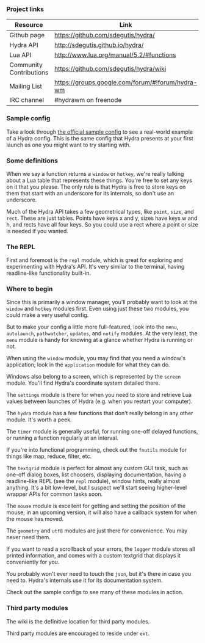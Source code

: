 ### Project links

Resource                 | Link
-------------------------|------------------------------------------
Github page              | https://github.com/sdegutis/hydra/
Hydra API                | http://sdegutis.github.io/hydra/
Lua API                  | http://www.lua.org/manual/5.2/#functions
Community Contributions  | https://github.com/sdegutis/hydra/wiki
Mailing List             | https://groups.google.com/forum/#!forum/hydra-wm
IRC channel              | #hydrawm on freenode


### Sample config

Take a look through [the official sample config](https://github.com/sdegutis/hydra/blob/master/Hydra/sample_config.lua) to see a real-world example of a Hydra config. This is the same config that Hydra presents at your first launch as one you might want to try starting with.

### Some definitions

When we say a function returns a `window` or `hotkey`, we're really talking about a Lua table that represents these things. You're free to set any keys on it that you please. The only rule is that Hydra is free to store keys on them that start with an underscore for its internals, so don't use an underscore.

Much of the Hydra API takes a few geometrical types, like `point`, `size`, and `rect`. These are just tables. Points have keys x and y, sizes have keys w and h, and rects have all four keys. So you could use a rect where a point or size is needed if you wanted.


### The REPL

First and foremost is the `repl` module, which is great for exploring and experimenting with Hydra's API. It's very similar to the terminal, having readline-like functionality built-in.


### Where to begin

Since this is primarily a window manager, you'll probably want to look at the `window` and `hotkey` modules first. Even using just these two modules, you could make a very useful config.

But to make your config a little more full-featured, look into the `menu`, `autolaunch`, `pathwatcher`, `updates`, and `notify` modules. At the very least, the `menu` module is handy for knowing at a glance whether Hydra is running or not.

When using the `window` module, you may find that you need a window's application; look in the `application` module for what they can do.

Windows also belong to a screen, which is represented by the `screen` module. You'll find Hydra's coordinate system detailed there.

The `settings` module is there for when you need to store and retrieve Lua values between launches of Hydra (e.g. when you restart your computer).

The `hydra` module has a few functions that don't really belong in any other module. It's worth a peek.

The `timer` module is generally useful, for running one-off delayed functions, or running a function regularly at an interval.

If you're into functional programming, check out the `fnutils` module for things like map, reduce, filter, etc.

The `textgrid` module is perfect for almost any custom GUI task, such as one-off dialog boxes, list choosers, displaying documentation, having a readline-like REPL (see the `repl` module), window hints, really almost anything. It's a bit low-level, but I suspect we'll start seeing higher-level wrapper APIs for common tasks soon.

The `mouse` module is excellent for getting and setting the position of the mouse; in an upcoming version, it will also have a callback system for when the mouse has moved.

The `geometry` and `utf8` modules are just there for convenience. You may never need them.

If you want to read a scrollback of your errors, the `logger` module stores all printed information, and comes with a custom textgrid that displays it conveniently for you.

You probably won't ever need to touch the `json`, but it's there in case you need to. Hydra's internals use it for its documentation system.

Check out the sample configs to see many of these modules in action.


### Third party modules

The wiki is the definitive location for third party modules.

Third party modules are encouraged to reside under `ext`.
